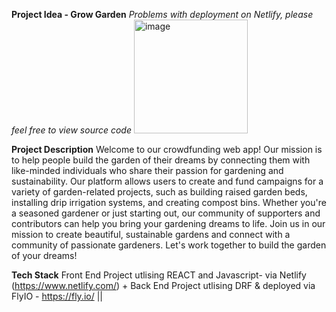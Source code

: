 **Project Idea - Grow Garden**
*Problems with deployment on Netlify, please feel free to view source code*
<img width="182" alt="image" src="https://github.com/Ijeona/crowdfunding-/assets/114482454/8206ad6c-67c7-4f56-984f-8299abc55af0">

**Project Description**
Welcome to our crowdfunding web app! Our mission is to help people build the garden of their dreams by connecting them with like-minded individuals who share their passion for gardening and sustainability.
Our platform allows users to create and fund campaigns for a variety of garden-related projects, such as building raised garden beds, installing drip irrigation systems, and creating compost bins. Whether you're a seasoned gardener or just starting out, our community of supporters and contributors can help you bring your gardening dreams to life.
Join us in our mission to create beautiful, sustainable gardens and connect with a community of passionate gardeners. Let's work together to build the garden of your dreams!

**Tech Stack**
Front End Project utlising REACT and Javascript- via Netlify (https://www.netlify.com/) + Back End Project utlising DRF & deployed via FlyIO - https://fly.io/ ||
